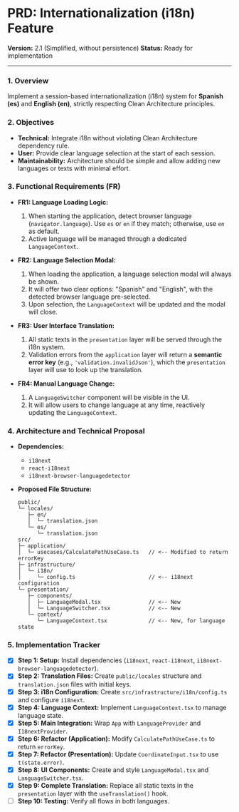 # PRD: Internationalization (i18n) Feature

**Version:** 2.1 (Simplified, without persistence)
**Status:** Ready for implementation

---

### 1. Overview

Implement a session-based internationalization (i18n) system for **Spanish (es)** and **English (en)**, strictly respecting Clean Architecture principles.

### 2. Objectives

-   **Technical:** Integrate i18n without violating Clean Architecture dependency rule.
-   **User:** Provide clear language selection at the start of each session.
-   **Maintainability:** Architecture should be simple and allow adding new languages or texts with minimal effort.

### 3. Functional Requirements (FR)

-   **FR1: Language Loading Logic:**
    1.  When starting the application, detect browser language (`navigator.language`). Use `es` or `en` if they match; otherwise, use `en` as default.
    2.  Active language will be managed through a dedicated `LanguageContext`.

-   **FR2: Language Selection Modal:**
    1.  When loading the application, a language selection modal will always be shown.
    2.  It will offer two clear options: "Spanish" and "English", with the detected browser language pre-selected.
    3.  Upon selection, the `LanguageContext` will be updated and the modal will close.

-   **FR3: User Interface Translation:**
    1.  All static texts in the `presentation` layer will be served through the i18n system.
    2.  Validation errors from the `application` layer will return a **semantic error key** (e.g., `'validation.invalidJson'`), which the `presentation` layer will use to look up the translation.

-   **FR4: Manual Language Change:**
    1.  A `LanguageSwitcher` component will be visible in the UI.
    2.  It will allow users to change language at any time, reactively updating the `LanguageContext`.

### 4. Architecture and Technical Proposal

-   **Dependencies:**
    -   `i18next`
    -   `react-i18next`
    -   `i18next-browser-languagedetector`

-   **Proposed File Structure:**
    ```plaintext
    public/
    └─ locales/
       ├─ en/
       │  └─ translation.json
       └─ es/
          └─ translation.json
    src/
    ├─ application/
    │  └─ usecases/CalculatePathUseCase.ts   // <-- Modified to return errorKey
    ├─ infrastructure/
    │  └─ i18n/
    │     └─ config.ts                       // <-- i18next configuration
    └─ presentation/
       ├─ components/
       │  ├─ LanguageModal.tsx               // <-- New
       │  └─ LanguageSwitcher.tsx            // <-- New
       └─ context/
          └─ LanguageContext.tsx             // <-- New, for language state
    ```

### 5. Implementation Tracker

- [x] **Step 1: Setup:** Install dependencies (`i18next`, `react-i18next`, `i18next-browser-languagedetector`).
- [x] **Step 2: Translation Files:** Create `public/locales` structure and `translation.json` files with initial keys.
- [x] **Step 3: i18n Configuration:** Create `src/infrastructure/i18n/config.ts` and configure `i18next`.
- [x] **Step 4: Language Context:** Implement `LanguageContext.tsx` to manage language state.
- [x] **Step 5: Main Integration:** Wrap `App` with `LanguageProvider` and `I18nextProvider`.
- [x] **Step 6: Refactor (Application):** Modify `CalculatePathUseCase.ts` to return `errorKey`.
- [x] **Step 7: Refactor (Presentation):** Update `CoordinateInput.tsx` to use `t(state.error)`.
- [x] **Step 8: UI Components:** Create and style `LanguageModal.tsx` and `LanguageSwitcher.tsx`.
- [x] **Step 9: Complete Translation:** Replace all static texts in the `presentation` layer with the `useTranslation()` hook.
- [ ] **Step 10: Testing:** Verify all flows in both languages.